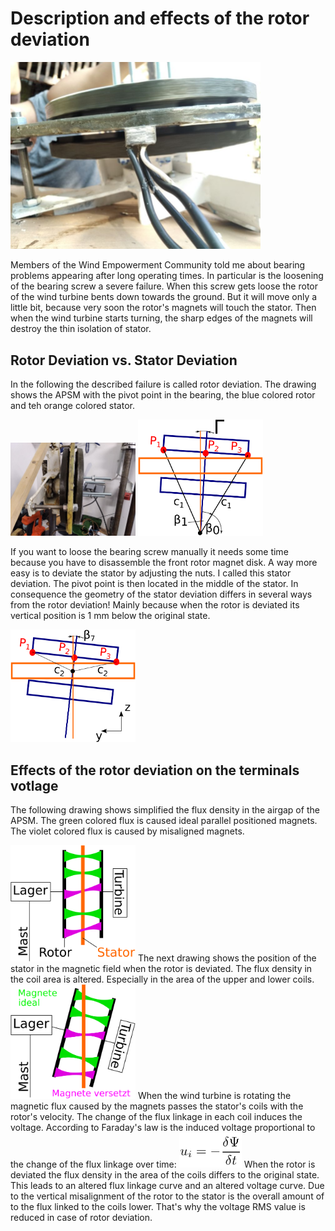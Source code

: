 # Description and effects of the rotor deviation

<!--- Piture Airgap  -->
<img src="Failure_Description/IMG_20200809_094218_APSM_Airgap1.jpg" width="400" />


Members of the Wind Empowerment Community told me about bearing problems appearing after long operating times. In particular is the loosening of the bearing screw a severe failure. When this screw gets loose the rotor of the wind turbine bents down towards the ground. But it will move only a little bit, because very soon the rotor's magnets will touch the stator. Then when the wind turbine starts turning, the sharp edges of the magnets will destroy the thin isolation of stator.

## Rotor Deviation vs. Stator Deviation
In the following the described failure is called rotor deviation. The drawing shows the APSM with the pivot point in the bearing, the blue colored rotor and teh orange colored stator.

<!--- Rotor Deviation Picture Laboratory -->
<img src="Failure_Description/IMG_20210727_171714_RotorDeviation.jpg" width="200" />
<!--- Rotor Deviation  -->
<img src="Failure_Description/RotAuslenk.svg" width="200" />


If you want to loose the bearing screw manually it needs some time because you have to disassemble the front rotor magnet disk. A way more easy is to deviate the stator by adjusting the nuts. I called this stator deviation. The pivot point is then located in the middle of the stator. In consequence the geometry of the stator deviation differs in several ways from the rotor deviation! Mainly because when the rotor is deviated its vertical position is 1 mm below the original state.
<!--- Stator Deviation  -->
<img src="Failure_Description/StatSchraeg.svg" width="200" />

## Effects of the rotor deviation on the terminals votlage
The following drawing shows simplified the flux density in the airgap of the APSM. The green colored flux is caused ideal parallel positioned magnets. The violet colored flux is caused by misaligned magnets.

<!--- Flux parallel  -->
<img src="Failure_Description/DeltaUParallel.svg" width="200" />
The next drawing shows the position of the stator in the magnetic field when the rotor is deviated. The flux density in the coil area is altered. Especially in the area of the upper and lower coils. 
<!--- Flux Rotor Deviation  -->
<img src="Failure_Description/DeltaURotAus.svg" width="200" />
When the wind turbine is rotating the magnetic flux caused by the magnets passes the stator's coils with the rotor's velocity. The change of the flux linkage in each coil induces the voltage. According to Faraday's law is the induced voltage proportional to the change of the flux linkage over time:
<!--- Flux Rotor Deviation  -->
<img src="Failure_Description/FaradaysLaw.png" width="100" />
When the rotor is deviated the flux density in the area of the coils differs to the original state. This leads to an altered flux linkage curve and an altered voltage curve. Due to the vertical misalignment of the rotor to the stator is the overall amount of to the flux linked to the coils lower. That's why the voltage RMS value is reduced in case of rotor deviation.

